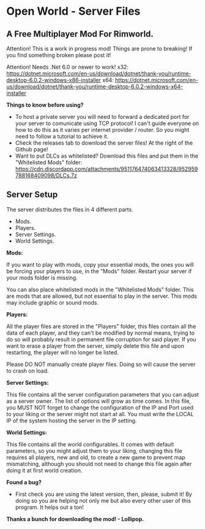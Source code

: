 # Open World - Server Files
## A Free Multiplayer Mod For Rimworld.

Attention! This is a work in progress mod! Things are prone to breaking! If you find something broken please post it!

Attention! Needs .Net 6.0 or newer to work!
x32: https://dotnet.microsoft.com/en-us/download/dotnet/thank-you/runtime-desktop-6.0.2-windows-x86-installer
x64: https://dotnet.microsoft.com/en-us/download/dotnet/thank-you/runtime-desktop-6.0.2-windows-x64-installer

**Things to know before using?**
- To host a private server you will need to forward a dedicated port for your server to comunicate using TCP protocol! I can't guide everyone on how to do this as it varies per internet provider / router. So you might need to follow a tutorial to achieve it.
- Check the releases tab to download the server files! At the right of the Github page!
- Want to put DLCs as whitelisted? Download this files and put them in the "Whitelisted Mods" folder: https://cdn.discordapp.com/attachments/951176474063413328/952959788168409098/DLCs.7z

## Server Setup
The server distributes the files in 4 different parts.
- Mods.
- Players.
- Server Settings.
- World Settings.

**Mods:**

If you want to play with mods, copy your essential mods, the ones you will be forcing your players to use, in the "Mods" folder. Restart your server if your mods folder is missing.

You can also place whitelisted mods in the "Whitelisted Mods" folder. This are mods that are allowed, but not essential to play in the server. This mods may include graphic or sound mods.

**Players:**

All the player files are stored in the "Players" folder, this files contain all the data of each player, and they can't be modified by normal means, trying to do so will probably result in permanent file corruption for said player. If you want to erase a player from the server, simply delete this file and upon restarting, the player will no longer be listed.

Please DO NOT manually create player files. Doing so will cause the server to crash on load.

**Server Settings:**

This file contains all the server configuration parameters that you can adjust as a server owner. The list of options will grow as time comes. In this file, you MUST NOT forget to change the configuration of the IP and Port used to your liking or the server might not start at all. You must write the LOCAL IP of the system hosting the server in the IP setting.

**World Settings:**

This file contains all the world configurables. It comes with default parameters, so you might adjust them to your liking, changing this file requires all players, new and old, to create a new game to prevent map mismatching, although you should not need to change this file again after doing it at first world creation.

**Found a bug?**
- First check you are using the latest version, then, please, submit it! By doing so you are helping not only me but also every other user of this program. It helps out a ton!

**Thanks a bunch for downloading the mod! - Lollipop.**
